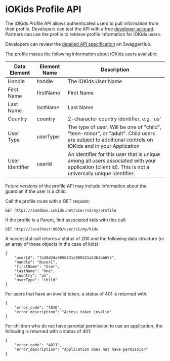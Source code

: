 # iOKids Profile API

The iOKids Profile API allows authenticated users to pull information from their profile. Developers can test the API 
with a free [developer account](https://partner.iokids.net/). Partners can use the profile to retrieve profile
information for iOKids users.

Developers can review the [detailed API specification](https://app.swaggerhub.com/apis/iOKids/Profile/1.0.0) on SwaggerHub. 

The profile makes the following information about iOKids users available:

| Data Element | Element Name | Description |
| ------------ | ------------ | ----------- |
| Handle | handle | The iOKids User Name |
| First Name | firstName | First Name |
| Last Name | lastName | Last Name |
| Country | country | 2-character country identifier, e.g. 'us' |
| User Type | userType | The type of user. Will be one of "child", "teen-minor", or "adult". Child users are subject to additional controls on iOKids and in your Application |
| User Identifier | userId | An identifier for this user that is unique among all users associated with your application (client id). This is not a universally unique identifier. |

Future versions of the profile API may include information about the guardian if the user is a child.

Call the profile route with a GET request:

`GET https://sandbox.iokids.net/user/v1/my/profile`

If the profile is a Parent, find associated kids with this call:

`GET http://localhost:9000/user/v1/my/kids`

A successful call returns a status of 200 and the following data structure (or an array of these objects in the case of 
kids):

```
{
    "userId": "7a30d2da9956431c899321a53b3ab653",
    "handle": "@user1",
    "firstName": "User",
    "lastName": "One",
    "country": "us",
    "userType": "child"
}
```

For users that have an invalid token, a status of 401 is returned with:
```
{
    "error_code": "4010",
    "error_description": "Access token invalid"
}
```

For children who do not have parental permission to use an application, the following is returned with a status of 401:
```
{
    "error_code": "4011",
    "error_description": "Application does not have permission"
}
```

